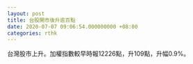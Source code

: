 ```yaml
---
layout: post
title: 台股開市後升逾百點
date: 2020-07-07 09:06:54.000000000 +08:00
categories: rthk
---
```


台灣股市上升。加權指數較早時報12226點，升109點，升幅0.9%。

